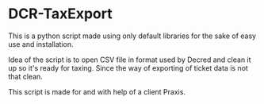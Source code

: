 # DCR-TaxExport
This is a python script made using only default libraries for the sake of easy use and installation.

Idea of the script is to open CSV file in format used by Decred and clean it up so it's ready for taxing. Since the way of exporting of
ticket data is not that clean.

This script is made for and with help of a client Praxis.
